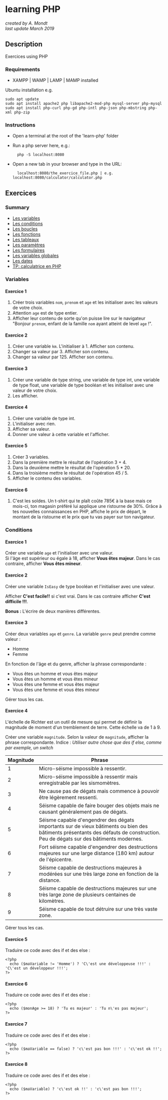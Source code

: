 # learning PHP

*created by A. Mondt*
</br>
*last update March 2019*

## Description

Exercices using PHP

### Requirements

- XAMPP | WAMP | LAMP | MAMP installed

Ubuntu installation e.g.

    sudo apt update
    sudo apt install apache2 php libapache2-mod-php mysql-server php-mysql
    sudo apt install php-curl php-gd php-intl php-json php-mbstring php-xml php-zip

### Instructions

- Open a terminal at the root of the 'learn-php' folder
- Run a php server here, e.g.:

        php -S localhost:8080
- Open a new tab in your browser and type in the URL:

        localhost:8080/the_exercice_file.php | e.g. localhost:8080/calculator/calculator.php

## Exercices

### Summary

- [Les variables](#variables)
- [Les conditions](#conditions)
- [Les boucles](#loops)
- [Les fonctions](#functions)
- [Les tableaux](#tables)
- [Les paramètres](#parameters)
- [Les formulaires](#forms)
- [Les variables globales](#superGlobals)
- [Les dates](#dates)
- [TP: calculatrice en PHP](#calculator)

### Variables

#### Exercice 1

1. Créer trois variables `nom`, `prenom` et `age` et les initialiser avec les valeurs de votre choix.
2. Attention `age` est de type entier.
3. Afficher leur contenu de sorte qu'on puisse lire sur le navigateur "Bonjour `prenom`, enfant de la famille `nom` ayant atteint de level `age` !". 

#### Exercice 2

1. Créer une variable `km`. L'initialiser à 1. Afficher son contenu.
2. Changer sa valeur par 3. Afficher son contenu.
3. Changer sa valeur par 125. Afficher son contenu.

#### Exercice 3

1. Créer une variable de type string, une variable de type int, une variable de type float, une variable de type booléan et les initialiser avec une valeur de votre choix.
2. Les afficher.

#### Exercice 4

1. Créer une variable de type int.
2. L'initialiser avec rien.
3. Afficher sa valeur.
4. Donner une valeur à cette variable et l'afficher.

#### Exercice 5

1. Créer 3 variables.
2. Dans la première mettre le résultat de l'opération 3 + 4.
3. Dans la deuxième mettre le résultat de l'opération 5 * 20.
4. Dans la troisième mettre le résultat de l'opération 45 / 5.
5. Afficher le contenu des variables.

#### Exercice 6

1. C'est les soldes. Un t-shirt qui te plaît coûte 785€ à la base mais ce mois-ci, ton magasin préféré lui applique une ristourne de 30%. Grâce à tes nouvelles connaissances en PHP, affiche le prix de départ, le montant de la ristourne et le prix que tu vas payer sur ton navigateur.

### Conditions

#### Exercice 1

Créer une variable `age` et l'initialiser avec une valeur.  
Si l'âge est supérieur ou égale à 18, afficher **Vous êtes majeur**.
Dans le cas contraire, afficher **Vous êtes mineur**.

#### Exercice 2

Créer une variable `IsEasy` de type booléan et l'initialiser avec une valeur.  

Afficher **C'est facile!!** si c'est vrai. Dans le cas contraire afficher **C'est difficile !!!**.  

**Bonus :** L'écrire de deux manières différentes.

#### Exercice 3

Créer deux variables `age` et `genre`. La variable `genre` peut prendre comme valeur :

- Homme
- Femme  

En fonction de l'âge et du genre, afficher la phrase correspondante :

- Vous êtes un homme et vous êtes majeur
- Vous êtes un homme et vous êtes mineur
- Vous êtes une femme et vous êtes majeur
- Vous êtes une femme et vous êtes mineur

Gérer tous les cas.

#### Exercice 4

L'échelle de Richter est un outil de mesure qui permet de définir la magnitude de moment d'un tremblement de terre. Cette échelle va de 1 à 9.  

Créer une variable `magnitude`. Selon la valeur de `magnitude`, afficher la phrase correspondante.
Indice : *Utiliser autre chose que des if else, comme par exemple, un switch*

Magnitude   |   Phrase
------      |   ------
1           |   Micro-séisme impossible à ressentir.
2           |   Micro-séisme impossible à ressentir mais enregistrable par les sismomètres.
3           |   Ne cause pas de dégats mais commence à pouvoir être légèrement ressenti.
4           |   Séisme capable de faire bouger des objets mais ne causant généralement pas de dégats.
5           |   Séisme capable d'engendrer des dégats importants sur de vieux bâtiments ou bien des bâtiments présentants des défauts de construction. Peu de dégats sur des bâtiments modernes.
6           |   Fort séisme capable d'engendrer des destructions majeures sur une large distance (180 km) autour de l'épicentre.
7           |   Séisme capable de destructions majeures à modérées sur une très large zone en fonction de la distance.
8           |   Séisme capable de destructions majeures sur une très large zone de plusieurs centaines de kilomètres.
9           |   Séisme capable de tout détruire sur une très vaste zone.

Gérer tous les cas.  

#### Exercice 5

Traduire ce code avec des if et des else :  

    <?php
      echo ($maVariable != 'Homme') ? 'C\'est une développeuse !!!' : 'C\'est un développeur !!!';
    ?>

#### Exercice 6

Traduire ce code avec des if et des else :  

    <?php
      echo ($monAge >= 18) ? 'Tu es majeur' : 'Tu n\'es pas majeur';
    ?>

#### Exercice 7

Traduire ce code avec des if et des else :  

    <?php
      echo ($maVariable == false) ? 'c\'est pas bon !!!' : 'c\'est ok !!';
    ?>

#### Exercice 8

Traduire ce code avec des if et des else :  

    <?php
      echo ($maVariable) ? 'c\'est ok !!' : 'c\'est pas bon !!!';
    ?>
